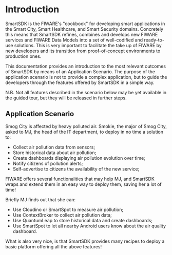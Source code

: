 # Introduction

SmartSDK is the FIWARE's "cookbook" for developing smart applications in the
Smart City, Smart Healthcare, and Smart Security domains.
Concretely this means that SmartSDK refines, combines and develops new
FIWARE services and FIWARE Data Models into a set of well-codified
and ready-to-use solutions. This is very important to facilitate the take up of
FIWARE by new developers and its transition from proof-of-concept environments
to production ones.

This documentation provides an introduction to the most relevant outcomes of
SmartSDK by means of an Application Scenario. The purpose of the application
scenario is not to provide a complex application, but to guide the developers
through the features offered by SmartSDK in a simple way.

N.B. Not all features described in the scenario below may be yet available in
the guided tour, but they will be released in further steps.

## Application Scenario

Smog City is affected by heavy polluted air. Smokie, the major of Smog City,
asked to MJ, the head of the IT department, to deploy in no time a solution to:

* Collect air pollution data from sensors;
* Store historical data about air pollution;
* Create dashboards displaying air pollution evolution over time;
* Notify citizens of pollution alerts;
* Self-advertise to citizens the availability of the new service;

FIWARE offers several functionalities that may help MJ, and SmartSDK
wraps and extend them in an easy way to deploy them, saving her a lot of time!

Briefly MJ finds out that she can:

* Use Cloudino or SmartSpot to measure air pollution;
* Use ContextBroker to collect air pollution data;
* Use QuantumLeap to store historical data and create dashboards;
* Use SmartSpot to let all nearby Android users know about the air quality
  dashboard.

What is also very nice, is that SmartSDK provides many recipes to deploy a basic
platform offering all the above features!
